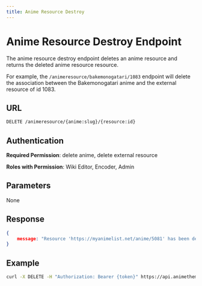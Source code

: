 ```yaml
---
title: Anime Resource Destroy
---
```


# Anime Resource Destroy Endpoint

The anime resource destroy endpoint deletes an anime resource and returns the deleted anime resource resource.

For example, the `/animeresource/bakemonogatari/1083` endpoint will delete the association between the Bakemonogatari anime and the external resource of id 1083.

## URL

```sh
DELETE /animeresource/{anime:slug}/{resource:id}
```

## Authentication

**Required Permission**: delete anime, delete external resource

**Roles with Permission**: Wiki Editor, Encoder, Admin

## Parameters

None

## Response

```json
{
    message: "Resource 'https://myanimelist.net/anime/5081' has been detached from Anime 'Bakemonogatari'.",
}
```

## Example

```bash
curl -X DELETE -H "Authorization: Bearer {token}" https://api.animethemes.moe/animeresource/bakemonogatari/1083
```
